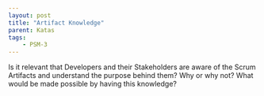 ```yaml
---
layout: post
title: "Artifact Knowledge"
parent: Katas
tags:
    - PSM-3
---
```

Is it relevant that Developers and their Stakeholders are aware of the Scrum Artifacts and understand the purpose behind them? Why or why not? What would be made possible by having this knowledge?
